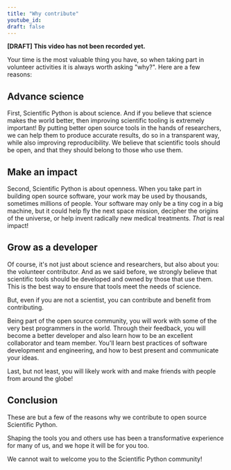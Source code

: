 ```yaml
---
title: "Why contribute"
youtube_id:
draft: false
---
```


**[DRAFT] This video has not been recorded yet.**

<!--
Possible points to highlight, at least from the coding perspective:

- work with some of the best programmers in the world
- learn how to be a much better developer through peer review
- advance science by building better tools for more accurate, transparent results and improved reproducibility
- do impactful work, available to everyone and used by thousands if not millions of people
- discover the agency you have in shaping the tools you need, use, and own

https://bids-numpy.github.io/workshop_site_AIMS_2021/day_1/why_oss/
-->

<!--
-Hello everyone, I’m Juanita.
-Welcome to the Scientific Python videos! Today I will be sharing why contributing to open source Scientific Python is impactful, and how it can benefit you.
-->

Your time is the most valuable thing you have, so when taking part in volunteer activities it is always worth asking "why?".
Here are a few reasons:

## Advance science

First, Scientific Python is about science.  And if you believe that science makes the world better, then improving scientific tooling is extremely important!
By putting better open source tools in the hands of researchers, we can help them to produce accurate results, do so in a transparent way, while also improving reproducibility.
We believe that scientific tools should be open, and that they should belong to those who use them.

## Make an impact

Second, Scientific Python is about openness.
When you take part in building open source software, your work may be used by thousands, sometimes millions of people.
Your software may only be a tiny cog in a big machine, but it could help fly the next space mission, decipher the origins of the universe, or help invent radically new medical treatments.
*That* is real impact!

## Grow as a developer

Of course, it's not just about science and researchers, but also about you: the volunteer contributor.
And as we said before, we strongly believe that scientific tools should be developed and owned by those that use them.
This is the best way to ensure that tools meet the needs of science.

But, even if you are not a scientist, you can contribute and benefit from contributing.

Being part of the open source community, you will work with some of the very best programmers in the world.
Through their feedback, you will become a better developer and also learn how to be an excellent collaborator and team member.
You'll learn best practices of software development and engineering, and how to best present and communicate your ideas.

Last, but not least, you will likely work with and make friends with people from around the globe!

## Conclusion

These are but a few of the reasons why we contribute to open source Scientific Python.

Shaping the tools you and others use has been a transformative experience for many of us, and we hope it will be for you too.

We cannot wait to welcome you to the Scientific Python community!
